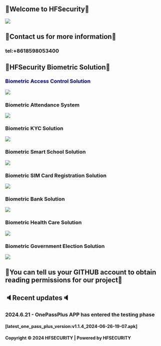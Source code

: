 ## 👋Welcome to HFSecurity👋
<img src="https://hfcctv.com/wp-content/uploads/2024/06/%E6%96%B0%E4%BA%A7%E5%93%81%E7%B3%BB%E5%88%97%E5%9B%BE%EF%BC%88%E5%85%A8%E9%83%A8%E4%BF%AE%E6%94%B9%EF%BC%89-2048x1067.jpg">

## 📱Contact us for more information📱
### tel:+8618598053400

## 🚩HFSecurity Biometric Solution🚩
### <font color=Navy>Biometric Access Control Solution</font>
<img src="https://hfcctv.com/wp-content/uploads/2024/05/1716549391_file_01713428606600.jpg">

### Biometric Attendance System
<img src="https://hfcctv.com/wp-content/uploads/2024/05/%E4%BC%81%E4%B8%9A%E6%96%B9%E6%A1%8821.jpg">

### Biometric KYC Solution
<img src="https://hfcctv.com/wp-content/uploads/2024/05/file_01713428997377.jpg">

### Biometric Smart School Solution
<img src="https://hfcctv.com/wp-content/uploads/2024/05/file_01704855075963-1024x578.jpg">

### Biometric SIM Card Registration Solution
<img src="https://hfcctv.com/wp-content/uploads/2024/05/file_01713247906707-1024x449.jpg">

### Biometric Bank Solution
<img src="https://hfcctv.com/wp-content/uploads/2024/05/%E6%A0%BC%E5%AD%9012-1-2048x859.jpg">

### Biometric Health Care Solution
<img src="https://hfcctv.com/wp-content/uploads/2024/05/file_01681289176039-e1717140138103.png">

### Biometric Government Election Solution
<img src="https://hfcctv.com/wp-content/uploads/2024/05/file_01675663586788-1024x576.png">

## 🔑You can tell us your GITHUB account to obtain reading permissions for our project🔑

## 🔈Recent updates🔈
### 2024.6.21 - OnePassPlus APP has entered the testing phase
#### [latest_one_pass_plus_version:v1.1.4_2024-06-26-19-07.apk]






#### Copyright © 2024 HFSECURITY | Powered by HFSECURITY